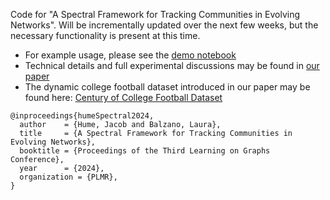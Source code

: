 Code for "A Spectral Framework for Tracking Communities in Evolving Networks". Will be incrementally updated over the next few weeks, but the necessary functionality is present at this time.

- For example usage, please see the [demo notebook](https://github.com/JacobH140/spectral-dcd/blob/main/spectraldcd/experiments/demo.ipynb)
- Technical details and full experimental discussions may be found in [our paper](https://openreview.net/forum?id=es9LIeVa9s)
- The dynamic college football dataset introduced in our paper may be found here: [Century of College Football Dataset](https://github.com/JacobH140/century-of-college-football/blob/main/README.md)

```
@inproceedings{humeSpectral2024,
  author    = {Hume, Jacob and Balzano, Laura},
  title     = {A Spectral Framework for Tracking Communities in Evolving Networks},
  booktitle = {Proceedings of the Third Learning on Graphs Conference},
  year      = {2024},
  organization = {PLMR},
}
```
